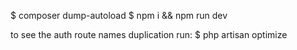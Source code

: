 $ composer dump-autoload
$ npm i && npm run dev


to see the auth route names duplication run:
   $ php artisan optimize
   
